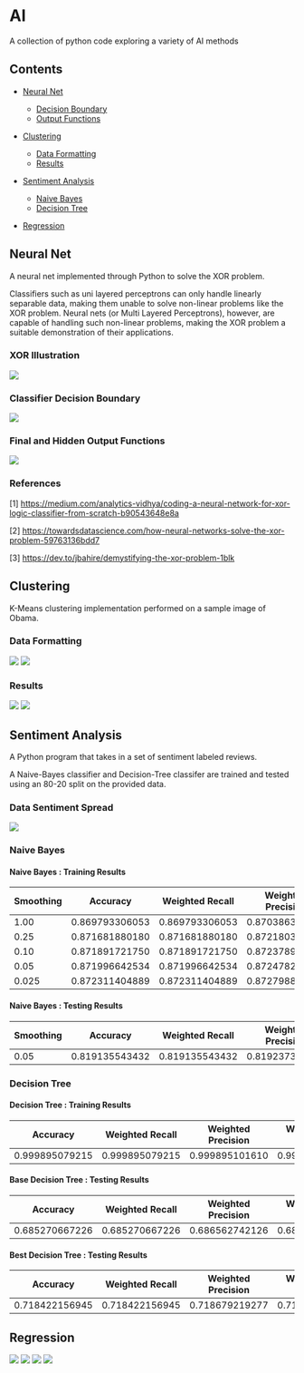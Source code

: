 # AI
A collection of python code exploring a variety of AI methods

## Contents 

- [Neural Net](#neural-net)
    - [Decision Boundary](#classifier-decision-boundary)
    - [Output Functions](#final-and-hidden-output-functions) 

- [Clustering](#clustering)
    - [Data Formatting](#data-formatting)
    - [Results](#results)

- [Sentiment Analysis](#sentiment-analysis)
    - [Naive Bayes](#naive-bayes)
    - [Decision Tree](#decision-tree)
    
- [Regression](#regression)


## Neural Net
A neural net implemented through Python to solve the XOR problem.

Classifiers such as uni layered perceptrons can only handle linearly separable data, making them unable to solve non-linear problems like the XOR problem. Neural nets (or Multi Layered Perceptrons), however, are capable of handling such non-linear problems, making the XOR problem a suitable demonstration of their applications.


### XOR Illustration

![](Images/XOR.png)


### Classifier Decision Boundary

![](Images/DecisionBoundary.png)


### Final and Hidden Output Functions

![](Images/OutputFunctions.png)





### References
  [1] https://medium.com/analytics-vidhya/coding-a-neural-network-for-xor-logic-classifier-from-scratch-b90543648e8a
  
  [2] https://towardsdatascience.com/how-neural-networks-solve-the-xor-problem-59763136bdd7
  
  [3] https://dev.to/jbahire/demystifying-the-xor-problem-1blk

## Clustering 

K-Means clustering implementation performed on a sample image of Obama.


### Data Formatting

![](Images/ClusteringDataFormatting.png)
![](Images/ObamaOriginal.png)



### Results

![](Images/ClusteringResults.png)
![](Images/ObamaClustered.png)



## Sentiment Analysis

A Python program that takes in a set of sentiment labeled reviews.

A Naive-Bayes classifier and Decision-Tree classifer are trained and tested using an 80-20 split on the provided data.

### Data Sentiment Spread

![](Images/CountOfSentimentType.png)

### Naive Bayes

#### Naive Bayes : Training Results

| Smoothing |    Accuracy   | Weighted Recall |  Weighted Precision | Weighted F1-Measure |
|-----------| ------------- | -------------   | --------------------| --------------------|
|   1.00    | 0.869793306053|  0.869793306053 |    0.870386391303   |     0.869789754171  |
|   0.25    | 0.871681880180|  0.871681880180 |    0.87218039395    |    0.871682335029   |
|   0.10    | 0.871891721750|  0.871891721750 |    0.872378943981   |    0.871892618677   |
|   0.05    | 0.871996642534|  0.871996642534 |    0.872478265022   |    0.871997755730   |
|   0.025   | 0.872311404889|  0.872311404889 |    0.872798854901   |    0.872312298878   |


#### Naive Bayes : Testing Results

| Smoothing |    Accuracy   | Weighted Recall |  Weighted Precision | Weighted F1-Measure |
|-----------| ------------- | -------------   | --------------------| --------------------|
|   0.05    | 0.819135543432|  0.819135543432 |    0.819237343523   |    0.819162061498   |




### Decision Tree

#### Decision Tree : Training Results


|    Accuracy   | Weighted Recall |  Weighted Precision | Weighted F1-Measure |
| ------------- | -------------   | --------------------| --------------------|
| 0.999895079215|  0.999895079215 |    0.999895101610   |    0.999895079402   |


#### Base Decision Tree : Testing Results


|    Accuracy   | Weighted Recall |  Weighted Precision | Weighted F1-Measure |
| ------------- | -------------   | --------------------| --------------------|
| 0.685270667226|  0.685270667226 |    0.686562742126   |    0.685290619552   |



#### Best Decision Tree : Testing Results


|    Accuracy   | Weighted Recall |  Weighted Precision | Weighted F1-Measure |
| ------------- | -------------   | --------------------| --------------------|
| 0.718422156945|  0.718422156945 |    0.718679219277   |    0.718483773165   |


## Regression


![](Images/vis_spread.png)
![](Images/vis_M1png)
![](Images/vis_M6.png)
![](Images/vis_M15.png)

